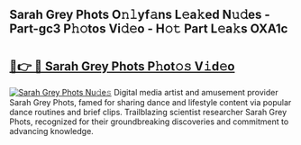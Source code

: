 ## Sarah Grey Phots O𝚗𝚕yf𝚊ns L𝚎a𝚔ed N𝚞𝚍es - Part-gc3 P𝚑𝚘tos Vi𝚍𝚎o - H𝚘𝚝 Part L𝚎a𝚔s OXA1c

# <h2><a href="http://kf6ppq.oniu.top/?m=Sarah+Grey+Phots">🔗👉 🔴 Sarah Grey Phots P𝚑ot𝚘𝚜 V𝚒d𝚎o</a></h2>

[![Sarah Grey Phots Nu𝚍e𝚜](https://i.imgur.com/0qMVB7G.gif)](http://kf6ppq.oniu.top/?m=Sarah+Grey+Phots)
Digital media artist and amusement provider Sarah Grey Phots, famed for sharing dance and lifestyle content via popular dance routines and brief clips. Trailblazing scientist researcher Sarah Grey Phots, recognized for their groundbreaking discoveries and commitment to advancing knowledge.  
